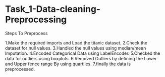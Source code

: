 # Task_1-Data-cleaning-Preprocessing

Steps To Preprocess

1.Make the required imports and Load the titanic dataset.
2.Check the dataset for null values.
3.Handled the null values using median/mean Imputation.
4.Encoded Categorical Data using LabelEncoder.
5.Checked the data for outliers using boxplots.
6.Removed Outliers by defining the Lower and Upper fence range By using quartiles.
7.finally the data is preprocessed.
